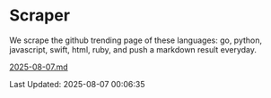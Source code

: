 # Scraper

We scrape the github trending page of these languages: go, python, javascript, swift, html, ruby, and push a markdown result everyday.

[2025-08-07.md](https://github.com/henson/Scraper/blob/master/2025-08-07.md)

Last Updated: 2025-08-07 00:06:35